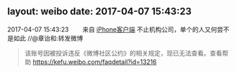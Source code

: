 layout: weibo
date: 2017-04-07 15:43:23
---
<meta name="referrer" content="no-referrer" />

2017-04-07 15:43:23  &nbsp;&nbsp;&nbsp;&nbsp;&nbsp;&nbsp; 来自 <a href="http://app.weibo.com/t/feed/9ksdit" rel="nofollow">iPhone客户端</a>
不止机构公司，单个的人又何尝不是如此 //@章诒和:转发微博
>  该账号因被投诉违反《微博社区公约》的相关规定，现已无法查看。查看帮助 https://kefu.weibo.com/faqdetail?id=13216
